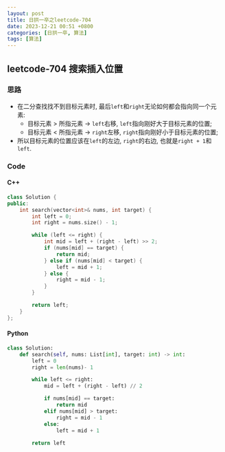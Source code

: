 ```yaml
---
layout: post
title: 日拱一卒之leetcode-704
date: 2023-12-21 00:51 +0800
categories: [日拱一卒, 算法]
tags: [算法]   
---
```

## leetcode-704 搜索插入位置
### 思路
- 在二分查找找不到目标元素时, 最后`left`和`right`无论如何都会指向同一个元素:
    - 目标元素 > 所指元素 -> `left`右移, `left`指向刚好大于目标元素的位置;
    - 目标元素 < 所指元素 -> `right`左移, `right`指向刚好小于目标元素的位置;
- 所以目标元素的位置应该在`left`的左边, `right`的右边, 也就是`right + 1`和`left`.
### Code
#### C++
```c++
class Solution {
public:
    int search(vector<int>& nums, int target) {
        int left = 0;
        int right = nums.size() - 1;

        while (left <= right) {
            int mid = left + (right - left) >> 2;  
            if (nums[mid] == target) {
                return mid;    
            } else if (nums[mid] < target) {
                left = mid + 1;
            } else {
                right = mid - 1;
            }
        }

        return left;
    }
};
```
#### Python
```python
class Solution:
    def search(self, nums: List[int], target: int) -> int:
        left = 0
        right = len(nums)- 1

        while left <= right:
            mid = left + (right - left) // 2

            if nums[mid] == target:
                return mid
            elif nums[mid] > target:
                right = mid - 1
            else: 
                left = mid + 1
                
        return left
```